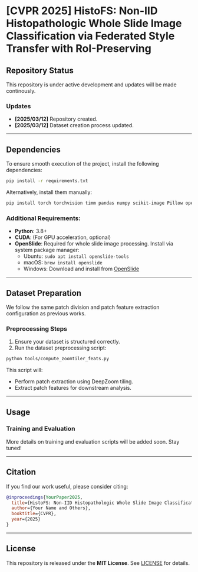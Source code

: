 # [CVPR 2025] HistoFS: Non-IID Histopathologic Whole Slide Image Classification via Federated Style Transfer with RoI-Preserving

## Repository Status
This repository is under active development and updates will be made continously.

### Updates
- **[2025/03/12]** Repository created.
- **[2025/03/12]** Dataset creation process updated.

---

## Dependencies
To ensure smooth execution of the project, install the following dependencies:

```bash
pip install -r requirements.txt
```

Alternatively, install them manually:
```bash
pip install torch torchvision timm pandas numpy scikit-image Pillow openslide-python tqdm argparse
```

### Additional Requirements:
- **Python**: 3.8+
- **CUDA**: (For GPU acceleration, optional)
- **OpenSlide**: Required for whole slide image processing. Install via system package manager:
  - Ubuntu: `sudo apt install openslide-tools`
  - macOS: `brew install openslide`
  - Windows: Download and install from [OpenSlide](https://openslide.org/)

---

## Dataset Preparation
We follow the same patch division and patch feature extraction configuration as previous works.

### Preprocessing Steps
1. Ensure your dataset is structured correctly.
2. Run the dataset preprocessing script:

```bash
python tools/compute_zoomtiler_feats.py
```

This script will:
- Perform patch extraction using DeepZoom tiling.
- Extract patch features for downstream analysis.

---

## Usage
### Training and Evaluation
More details on training and evaluation scripts will be added soon. Stay tuned!

---

## Citation
If you find our work useful, please consider citing:
```bibtex
@inproceedings{YourPaper2025,
  title={HistoFS: Non-IID Histopathologic Whole Slide Image Classification via Federated Style Transfer with RoI-Preserving},
  author={Your Name and Others},
  booktitle={CVPR},
  year={2025}
}
```

---


## License
This repository is released under the **MIT License**. See [LICENSE](LICENSE) for details.
